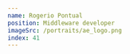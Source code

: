 ```yaml
---
name: Rogerio Pontual
position: Middleware developer
imageSrc: /portraits/ae_logo.png
index: 41
---
```

